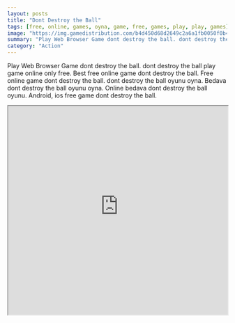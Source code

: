 ```yaml
---
layout: posts
title: "Dont Destroy the Ball"
tags: [free, online, games, oyna, game, free, games, play, play, games]
image: "https://img.gamedistribution.com/b4d450d68d2649c2a6a1fb0050f0b473.jpg"
summary: "Play Web Browser Game dont destroy the ball. dont destroy the ball play game online only free. Best free online game dont destroy the ball. Free online game dont destroy the ball. dont destroy the ball oyunu oyna. Bedava dont destroy the ball oyunu oyna. Online bedava dont destroy the ball oyunu. Android, ios free game dont destroy the ball."
category: "Action"
---
```


Play Web Browser Game dont destroy the ball. dont destroy the ball play game online only free. Best free online game dont destroy the ball. Free online game dont destroy the ball. dont destroy the ball oyunu oyna. Bedava dont destroy the ball oyunu oyna. Online bedava dont destroy the ball oyunu. Android, ios free game dont destroy the ball.

<iframe width="100%" height="480px;" src="https://html5.gamedistribution.com/b4d450d68d2649c2a6a1fb0050f0b473/"></iframe>